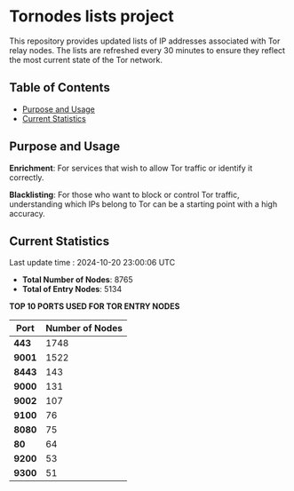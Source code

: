 # Tornodes lists project

This repository provides updated lists of IP addresses associated with Tor relay nodes. The lists are refreshed every 30 minutes to ensure they reflect the most current state of the Tor network.

## Table of Contents

- [Purpose and Usage](#purpose-and-usage)
- [Current Statistics](#current-statistics)


## Purpose and Usage

**Enrichment**: For services that wish to allow Tor traffic or identify it correctly.

**Blacklisting**: For those who want to block or control Tor traffic, understanding which IPs belong to Tor can be a starting point with a high accuracy.

## Current Statistics

Last update time : 2024-10-20 23:00:06 UTC

- **Total Number of Nodes**: 8765
- **Total of Entry Nodes**: 5134

**TOP 10 PORTS USED FOR TOR ENTRY NODES**

| **Port** | **Number of Nodes** |
|------|-----------------|
| **443**   | 1748  |
| **9001**   | 1522  |
| **8443**   | 143  |
| **9000**   | 131  |
| **9002**   | 107  |
| **9100**   | 76  |
| **8080**   | 75  |
| **80**   | 64  |
| **9200**   | 53  |
| **9300**   | 51  |


